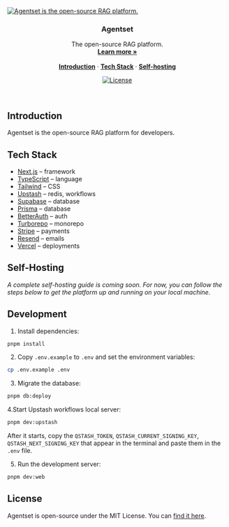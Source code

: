 <a href="https://agentset.ai">
  <img alt="Agentset is the open-source RAG platform." src="https://repository-images.githubusercontent.com/945763259/9a3ddd06-12c2-4122-990e-d9390101ce31">
</a>

<h3 align="center">Agentset</h3>

<p align="center">
    The open-source RAG platform.
    <br />
    <a href="https://agentset.ai"><strong>Learn more »</strong></a>
    <br />
    <br />
    <a href="#introduction"><strong>Introduction</strong></a> ·
    <a href="#tech-stack"><strong>Tech Stack</strong></a> ·
    <a href="#self-hosting"><strong>Self-hosting</strong></a>
</p>

<p align="center">
  <a href="https://github.com/agentset-ai/agentset/blob/main/LICENSE.md">
    <img src="https://img.shields.io/github/license/agentset-ai/agentset?label=license&logo=github&color=000&logoColor=fff" alt="License" />
  </a>
</p>

<br/>

## Introduction

Agentset is the open-source RAG platform for developers.

## Tech Stack

- [Next.js](https://nextjs.org/) – framework
- [TypeScript](https://www.typescriptlang.org/) – language
- [Tailwind](https://tailwindcss.com/) – CSS
- [Upstash](https://upstash.com/) – redis, workflows
- [Supabase](https://supabase.com/) – database
- [Prisma](https://prisma.io/) – database
- [BetterAuth](https://better-auth.com/) – auth
- [Turborepo](https://turbo.build/repo) – monorepo
- [Stripe](https://stripe.com/) – payments
- [Resend](https://resend.com/) – emails
- [Vercel](https://vercel.com/) – deployments

## Self-Hosting

_A complete self-hosting guide is coming soon. For now, you can follow the steps below to get the platform up and running on your local machine._

## Development

1. Install dependencies:

```bash
pnpm install
```

2. Copy `.env.example` to `.env` and set the environment variables:

```bash
cp .env.example .env
```

3. Migrate the database:

```bash
pnpm db:deploy
```

4.Start Upstash workflows local server:

```bash
pnpm dev:upstash
```

After it starts, copy the `QSTASH_TOKEN`, `QSTASH_CURRENT_SIGNING_KEY`, `QSTASH_NEXT_SIGNING_KEY` that appear in the terminal and paste them in the `.env` file.

5. Run the development server:

```bash
pnpm dev:web
```

## License

Agentset is open-source under the MIT License. You can [find it here](https://github.com/agentset-ai/agentset/blob/main/LICENSE).
